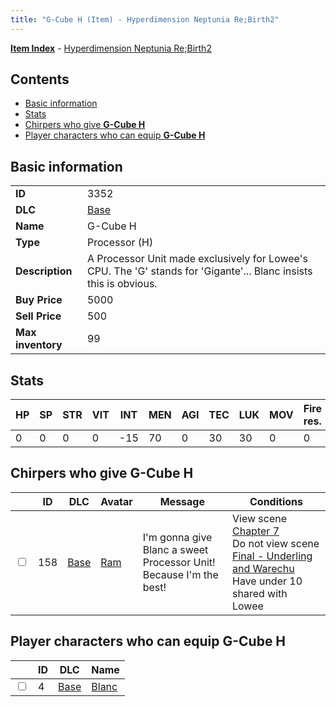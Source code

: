 ```yaml
---
title: "G-Cube H (Item) - Hyperdimension Neptunia Re;Birth2"
---
```


[**Item Index**](/neptunia/rb2/item/index.html) - [Hyperdimension Neptunia Re;Birth2](/neptunia/rb2)

## Contents

- [Basic information](#basic-information)
- [Stats](#stats)
- [Chirpers who give **G-Cube H**](#chirpers-who-give-g-cube-h)
- [Player characters who can equip **G-Cube H**](#player-characters-who-can-equip-g-cube-h)

## Basic information

|   |   |
| -- | -- |
| **ID** | 3352 |
| **DLC** | [Base](/neptunia/rb2/dlc/0-base.html) |
| **Name** | G-Cube H |
| **Type** | Processor (H) |
| **Description** | A Processor Unit made exclusively for Lowee's CPU. The 'G' stands for 'Gigante'... Blanc insists this is obvious. |
| **Buy Price** | 5000 |
| **Sell Price** | 500 |
| **Max inventory** | 99 |

## Stats

| HP | SP | STR | VIT | INT | MEN | AGI | TEC | LUK | MOV | Fire res. | Ice res. | Wind res. | Lightning res. |
| -- | -- | --- | --- | --- | --- | --- | --- | --- | --- | --------- | -------- | --------- | -------------- |
| 0 | 0 | 0 | 0 | -15 | 70 | 0 | 30 | 30 | 0 | 0 | 0 | 0 | 0 |

## Chirpers who give **G-Cube H**

|    | ID | DLC | Avatar | Message | Conditions |
| -- | -- | --- | ------ | ------- | ---------- |
| <input type="checkbox" id="rb2-chirper-event-0-158" class="trackbox" /> | 158 | [Base](/neptunia/rb2/dlc/0-base.html) | [Ram](/neptunia/rb2/avatar/0-37-ram.html) | I'm gonna give Blanc a sweet Processor Unit!<br />Because I'm the best! | View scene [Chapter 7](/neptunia/rb2/scene/0-452-chapter-7.html)<br />Do not view scene [Final - Underling and Warechu](/neptunia/rb2/scene/0-468-final-underling-and-warechu.html)<br />Have under 10 shared with Lowee<br /> |

## Player characters who can equip **G-Cube H**

|    | ID | DLC | Name |
| -- | -- | --- | ---- |
| <input type="checkbox" id="rb2-player-0-4" class="trackbox" /> | 4 | [Base](/neptunia/rb2/dlc/0-base.html) | [Blanc](/neptunia/rb2/player/0-4-blanc.html) |